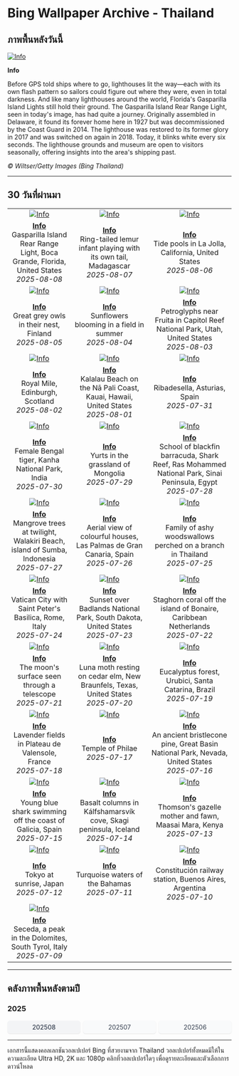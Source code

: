 # Bing Wallpaper Archive - Thailand

## ภาพพื้นหลังวันนี้

[![Info](https://www.bing.com/th?id=OHR.GasparillaLight_ROW6062509878_UHD.jpg&pid=hp&w=2560)](https://bing.codexun.com/th/detail/20250808)

**Info**

Before GPS told ships where to go, lighthouses lit the way—each with its own flash pattern so sailors could figure out where they were, even in total darkness. And like many lighthouses around the world, Florida's Gasparilla Island Lights still hold their ground. The Gasparilla Island Rear Range Light, seen in today's image, has had quite a journey. Originally assembled in Delaware, it found its forever home here in 1927 but was decommissioned by the Coast Guard in 2014. The lighthouse was restored to its former glory in 2017 and was switched on again in 2018. Today, it blinks white every six seconds. The lighthouse grounds and museum are open to visitors seasonally, offering insights into the area's shipping past.

*© Wiltser/Getty Images (Bing Thailand)*

---

## 30 วันที่ผ่านมา

| | | |
|:---:|:---:|:---:|
| [![Info](https://www.bing.com/th?id=OHR.GasparillaLight_ROW6062509878_UHD.jpg&pid=hp&w=2560)](https://bing.codexun.com/th/detail/20250808) | [![Info](https://www.bing.com/th?id=OHR.BabyLemur_ROW5956965002_UHD.jpg&pid=hp&w=2560)](https://bing.codexun.com/th/detail/20250807) | [![Info](https://www.bing.com/th?id=OHR.CaliforniaTidepool_ROW5850471362_UHD.jpg&pid=hp&w=2560)](https://bing.codexun.com/th/detail/20250806) | 
| **[Info](https://bing.codexun.com/th/detail/20250808)**<br>Gasparilla Island Rear Range Light, Boca Grande, Florida, United States<br>*2025-08-08* | **[Info](https://bing.codexun.com/th/detail/20250807)**<br>Ring-tailed lemur infant playing with its own tail, Madagascar<br>*2025-08-07* | **[Info](https://bing.codexun.com/th/detail/20250806)**<br>Tide pools in La Jolla, California, United States<br>*2025-08-06* | 
| [![Info](https://www.bing.com/th?id=OHR.LaplandOwl_ROW5757623428_UHD.jpg&pid=hp&w=2560)](https://bing.codexun.com/th/detail/20250805) | [![Info](https://www.bing.com/th?id=OHR.HappySunflower_ROW5658655277_UHD.jpg&pid=hp&w=2560)](https://bing.codexun.com/th/detail/20250804) | [![Info](https://www.bing.com/th?id=OHR.FruitaPetroglyphs_ROW5543812447_UHD.jpg&pid=hp&w=2560)](https://bing.codexun.com/th/detail/20250803) | 
| **[Info](https://bing.codexun.com/th/detail/20250805)**<br>Great grey owls in their nest, Finland<br>*2025-08-05* | **[Info](https://bing.codexun.com/th/detail/20250804)**<br>Sunflowers blooming in a field in summer<br>*2025-08-04* | **[Info](https://bing.codexun.com/th/detail/20250803)**<br>Petroglyphs near Fruita in Capitol Reef National Park, Utah, United States<br>*2025-08-03* | 
| [![Info](https://www.bing.com/th?id=OHR.EdinburghFringe_ROW5428357489_UHD.jpg&pid=hp&w=2560)](https://bing.codexun.com/th/detail/20250802) | [![Info](https://www.bing.com/th?id=OHR.NaPaliKauai_ROW5276434924_UHD.jpg&pid=hp&w=2560)](https://bing.codexun.com/th/detail/20250801) | [![Info](https://www.bing.com/th?id=OHR.RibadesellaSummer_ROW5171975400_UHD.jpg&pid=hp&w=2560)](https://bing.codexun.com/th/detail/20250731) | 
| **[Info](https://bing.codexun.com/th/detail/20250802)**<br>Royal Mile, Edinburgh, Scotland<br>*2025-08-02* | **[Info](https://bing.codexun.com/th/detail/20250801)**<br>Kalalau Beach on the Nā Pali Coast, Kauai, Hawaii, United States<br>*2025-08-01* | **[Info](https://bing.codexun.com/th/detail/20250731)**<br>Ribadesella, Asturias, Spain<br>*2025-07-31* | 
| [![Info](https://www.bing.com/th?id=OHR.TigerDay_ROW4927777950_UHD.jpg&pid=hp&w=2560)](https://bing.codexun.com/th/detail/20250730) | [![Info](https://www.bing.com/th?id=OHR.MongoliaYurts_ROW4824239487_UHD.jpg&pid=hp&w=2560)](https://bing.codexun.com/th/detail/20250729) | [![Info](https://www.bing.com/th?id=OHR.BlackfinBarracuda_ROW4721072499_UHD.jpg&pid=hp&w=2560)](https://bing.codexun.com/th/detail/20250728) | 
| **[Info](https://bing.codexun.com/th/detail/20250730)**<br>Female Bengal tiger, Kanha National Park, India<br>*2025-07-30* | **[Info](https://bing.codexun.com/th/detail/20250729)**<br>Yurts in the grassland of Mongolia<br>*2025-07-29* | **[Info](https://bing.codexun.com/th/detail/20250728)**<br>School of blackfin barracuda, Shark Reef, Ras Mohammed National Park, Sinai Peninsula, Egypt<br>*2025-07-28* | 
| [![Info](https://www.bing.com/th?id=OHR.MangroveTwilight_ROW4626130443_UHD.jpg&pid=hp&w=2560)](https://bing.codexun.com/th/detail/20250727) | [![Info](https://www.bing.com/th?id=OHR.LasPalmas_ROW4505111661_UHD.jpg&pid=hp&w=2560)](https://bing.codexun.com/th/detail/20250726) | [![Info](https://www.bing.com/th?id=OHR.AshyWoodswallow_ROW0000420936_UHD.jpg&pid=hp&w=2560)](https://bing.codexun.com/th/detail/20250725) | 
| **[Info](https://bing.codexun.com/th/detail/20250727)**<br>Mangrove trees at twilight, Walakiri Beach, island of Sumba, Indonesia<br>*2025-07-27* | **[Info](https://bing.codexun.com/th/detail/20250726)**<br>Aerial view of colourful houses, Las Palmas de Gran Canaria, Spain<br>*2025-07-26* | **[Info](https://bing.codexun.com/th/detail/20250725)**<br>Family of ashy woodswallows perched on a branch in Thailand<br>*2025-07-25* | 
| [![Info](https://www.bing.com/th?id=OHR.VaticanCity_ROW9915711454_UHD.jpg&pid=hp&w=2560)](https://bing.codexun.com/th/detail/20250724) | [![Info](https://www.bing.com/th?id=OHR.BadlandsSunset_ROW9806016673_UHD.jpg&pid=hp&w=2560)](https://bing.codexun.com/th/detail/20250723) | [![Info](https://www.bing.com/th?id=OHR.AcroporaReef_ROW9713296408_UHD.jpg&pid=hp&w=2560)](https://bing.codexun.com/th/detail/20250722) | 
| **[Info](https://bing.codexun.com/th/detail/20250724)**<br>Vatican City with Saint Peter's Basilica, Rome, Italy<br>*2025-07-24* | **[Info](https://bing.codexun.com/th/detail/20250723)**<br>Sunset over Badlands National Park, South Dakota, United States<br>*2025-07-23* | **[Info](https://bing.codexun.com/th/detail/20250722)**<br>Staghorn coral off the island of Bonaire, Caribbean Netherlands<br>*2025-07-22* | 
| [![Info](https://www.bing.com/th?id=OHR.BigMoon_ROW9629931774_UHD.jpg&pid=hp&w=2560)](https://bing.codexun.com/th/detail/20250721) | [![Info](https://www.bing.com/th?id=OHR.MothWeek_ROW9542610307_UHD.jpg&pid=hp&w=2560)](https://bing.codexun.com/th/detail/20250720) | [![Info](https://www.bing.com/th?id=OHR.EucaliptoSC_ROW7955901675_UHD.jpg&pid=hp&w=2560)](https://bing.codexun.com/th/detail/20250719) | 
| **[Info](https://bing.codexun.com/th/detail/20250721)**<br>The moon's surface seen through a telescope<br>*2025-07-21* | **[Info](https://bing.codexun.com/th/detail/20250720)**<br>Luna moth resting on cedar elm, New Braunfels, Texas, United States<br>*2025-07-20* | **[Info](https://bing.codexun.com/th/detail/20250719)**<br>Eucalyptus forest, Urubici, Santa Catarina, Brazil<br>*2025-07-19* | 
| [![Info](https://www.bing.com/th?id=OHR.FranceLavender_ROW9151171980_UHD.jpg&pid=hp&w=2560)](https://bing.codexun.com/th/detail/20250718) | [![Info](https://www.bing.com/th?id=OHR.TemplePhilae_ROW9063878443_UHD.jpg&pid=hp&w=2560)](https://bing.codexun.com/th/detail/20250717) | [![Info](https://www.bing.com/th?id=OHR.PerseidsPine_ROW8981452096_UHD.jpg&pid=hp&w=2560)](https://bing.codexun.com/th/detail/20250716) | 
| **[Info](https://bing.codexun.com/th/detail/20250718)**<br>Lavender fields in Plateau de Valensole, France<br>*2025-07-18* | **[Info](https://bing.codexun.com/th/detail/20250717)**<br>Temple of Philae<br>*2025-07-17* | **[Info](https://bing.codexun.com/th/detail/20250716)**<br>An ancient bristlecone pine, Great Basin National Park, Nevada, United States<br>*2025-07-16* | 
| [![Info](https://www.bing.com/th?id=OHR.YoungShark_ROW8712681767_UHD.jpg&pid=hp&w=2560)](https://bing.codexun.com/th/detail/20250715) | [![Info](https://www.bing.com/th?id=OHR.BasaltColumns_ROW8629166407_UHD.jpg&pid=hp&w=2560)](https://bing.codexun.com/th/detail/20250714) | [![Info](https://www.bing.com/th?id=OHR.ThomsonGazelle_ROW8400660458_UHD.jpg&pid=hp&w=2560)](https://bing.codexun.com/th/detail/20250713) | 
| **[Info](https://bing.codexun.com/th/detail/20250715)**<br>Young blue shark swimming off the coast of Galicia, Spain<br>*2025-07-15* | **[Info](https://bing.codexun.com/th/detail/20250714)**<br>Basalt columns in Kálfshamarsvík cove, Skagi peninsula, Iceland<br>*2025-07-14* | **[Info](https://bing.codexun.com/th/detail/20250713)**<br>Thomson's gazelle mother and fawn, Maasai Mara, Kenya<br>*2025-07-13* | 
| [![Info](https://www.bing.com/th?id=OHR.TokyoSunrise_ROW8328728305_UHD.jpg&pid=hp&w=2560)](https://bing.codexun.com/th/detail/20250712) | [![Info](https://www.bing.com/th?id=OHR.BahamaBlues_ROW5508297502_UHD.jpg&pid=hp&w=2560)](https://bing.codexun.com/th/detail/20250711) | [![Info](https://www.bing.com/th?id=OHR.ConstitucionStation_ROW5458871760_UHD.jpg&pid=hp&w=2560)](https://bing.codexun.com/th/detail/20250710) | 
| **[Info](https://bing.codexun.com/th/detail/20250712)**<br>Tokyo at sunrise, Japan<br>*2025-07-12* | **[Info](https://bing.codexun.com/th/detail/20250711)**<br>Turquoise waters of the Bahamas<br>*2025-07-11* | **[Info](https://bing.codexun.com/th/detail/20250710)**<br>Constitución railway station, Buenos Aires, Argentina<br>*2025-07-10* | 
| [![Info](https://www.bing.com/th?id=OHR.SecedaPeak_ROW5372649409_UHD.jpg&pid=hp&w=2560)](https://bing.codexun.com/th/detail/20250709) |  |  | 
| **[Info](https://bing.codexun.com/th/detail/20250709)**<br>Seceda, a peak in the Dolomites, South Tyrol, Italy<br>*2025-07-09* |  |  | 


---

## คลังภาพพื้นหลังตามปี

### 2025
<div style="display: grid; grid-template-columns: repeat(auto-fit, minmax(80px, 1fr)); gap: 6px; margin: 12px 0;">
<a href="https://bing.codexun.com/th/archive/202508" style="padding: 6px 12px; font-size: 14px; border-radius: 6px; box-shadow: 0 1px 2px rgba(0,0,0,0.1); background-color: #f3f4f6; color: #374151; text-decoration: none; text-align: center; transition: background-color 0.2s ease; font-weight: 500;">202508</a>
<a href="https://bing.codexun.com/th/archive/202507" style="padding: 6px 12px; font-size: 14px; border-radius: 6px; box-shadow: 0 1px 2px rgba(0,0,0,0.1); background-color: #f9fafb; color: #374151; text-decoration: none; text-align: center; transition: background-color 0.2s ease;">202507</a>
<a href="https://bing.codexun.com/th/archive/202506" style="padding: 6px 12px; font-size: 14px; border-radius: 6px; box-shadow: 0 1px 2px rgba(0,0,0,0.1); background-color: #f9fafb; color: #374151; text-decoration: none; text-align: center; transition: background-color 0.2s ease;">202506</a>
</div>



---

เอกสารนี้แสดงคอลเลกชันวอลเปเปอร์ Bing ที่สวยงามจาก Thailand วอลเปเปอร์ทั้งหมดมีให้ในความละเอียด Ultra HD, 2K และ 1080p คลิกที่วอลเปเปอร์ใดๆ เพื่อดูรายละเอียดและตัวเลือกการดาวน์โหลด
